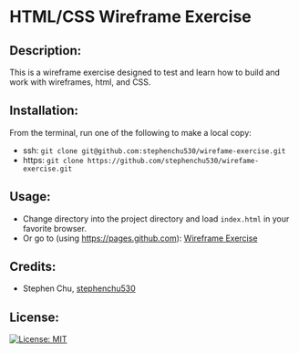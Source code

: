 # HTML/CSS Wireframe Exercise

## Description:
This is a wireframe exercise designed to test and learn how to build and work with wireframes, html, and CSS.

## Installation:
From the terminal, run one of the following to make a local copy:
* ssh: `git clone git@github.com:stephenchu530/wirefame-exercise.git`
* https: `git clone https://github.com/stephenchu530/wirefame-exercise.git`

## Usage:
* Change directory into the project directory and load `index.html` in your favorite browser.
* Or go to (using https://pages.github.com): [Wireframe Exercise](https://stephenchu530.github.io/wireframe-exercise)

## Credits:
* Stephen Chu, [stephenchu530](https://github.com/stephenchu530)

## License:
[![License: MIT](https://img.shields.io/badge/License-MIT-yellow.svg)](https://github.com/stephenchu530/wireframe-exercise/blob/master/LICENSE)
